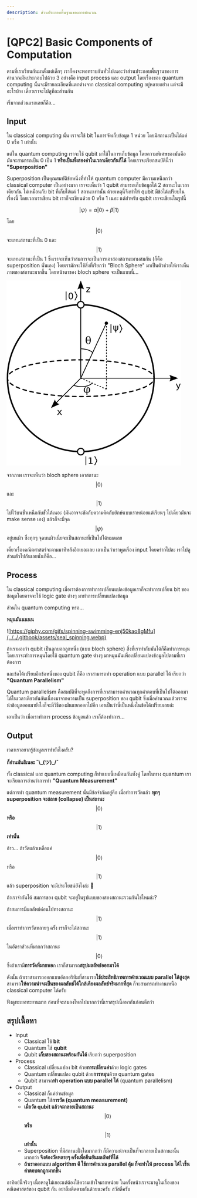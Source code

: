 ```yaml
---
description: ส่วนประกอบพื้นฐานของการคำนวณ
---
```


# \[QPC2] Basic Components of Computation

ตามที่เราเรียนกันมาตั้งแต่เด็กๆ เราก็คงจะพอทราบกันทั่วไปเนอะว่าส่วนประกอบพื้นฐานของการคำนวณมันประกอบไปด้วย 3 อย่างคือ input process และ output  โดยเรื่องของ quantum computing นั้นจะมีรายละเอียดที่แตกต่างจาก classical computing อยู่หลายอย่าง แต่จะมีอะไรบ้าง เดี๋ยวเราจะไปดูทีละส่วนกัน

เริ่มจากส่วนแรกเลยก็คือ…

## Input

ใน classical computing นั้น เราจะใช้ bit ในการจัดเก็บข้อมูล 1 หน่วย โดยมีสถานะเป็นได้แค่ 0 หรือ 1 เท่านั้น

แต่ใน quantum computing เราจะใช้ qubit มาใช้ในการเก็บข้อมูล  โดยความพิเศษของมันคือ มันจะสามารถเป็น 0 เป็น 1 **หรือเป็นทั้งสองค่าในเวลาเดียวกันก็ได้**  โดยเราจะเรียกสมบัตินี้ว่า **"Superposition"**

Superposition เป็นคุณสมบัติข้อหนึ่งที่ทำให้ quantum computer มีความเหนือกว่า classical computer เป็นอย่างมาก  เราจะเห็นว่า 1 qubit สามารถเก็บข้อมูลได้ 2 สถานะในเวลาเดียวกัน ไม่เหมือนกับ bit ที่เก็บได้แค่ 1 สถานะเท่านั้น  ด้วยเหตุนี้จึงทำให้ qubit มีข้อได้เปรียบในเรื่องนี้  โดยเวลาเราเขียน bit เราก็จะเขียนด้วย 0 หรือ 1 เนอะ แต่สำหรับ qubit เราจะเขียนในรูปนี้

$$
|\psi\rangle=\alpha|0\rangle+\beta|1\rangle
$$

โดย$$|0\rangle$$จะแทนสถานะที่เป็น 0 และ$$|1\rangle$$จะแทนสถานะที่เป็น 1  ซึ่งเราจะเห็นว่าสมการจะเป็นการเอาสองสถานะมาผสมกัน (ก็คือ superposition นั่นเอง)  โดยเรามักจะใช้สิ่งที่เรียกว่า "Bloch Sphere" มาเป็นตัวช่วยให้เราเห็นภาพของสถานะมากขึ้น โดยหน้าตาของ bloch sphere จะเป็นแบบนี้…

![Bloch Sphere (https://en.wikipedia.org/wiki/Qubit)](../../.gitbook/assets/Bloch_sphere.svg)

จากภาพ เราจะเห็นว่า bloch sphere เอาสถานะ$$|0\rangle$$และ$$|1\rangle$$ไปไว้บนขั้วเหนือกับขั้วใต้เนอะ (มันอาจจะขัดกับความคิดกับยักษ์แบบเราหน่อยแต่เรียนๆ ไปเดี๋ยวมันจะ make sense เอง) แล้วก็จะมีจุด$$|\psi\rangle$$อยู่บนผิว ซึ่งทุกๆ จุดบนผิวเนี่ยจะเป็นสถานะที่เป็นไปได้หมดเลย

เดี๋ยวเรื่องคณิตศาสตร์จะตามมาทีหลังอีกเยอะเลย เอาเป็นว่าเราพูดเรื่อง input โดยคร่าวไปละ เราไปดูส่วนตัวไปกันเลยนั่นก็คือ…

## Process

ใน classical computing  เมื่อเราต้องการทำการเปลี่ยนแปลงข้อมูลเราก็จะทำการเปลี่ยน bit ของข้อมูลโดยอาจจะใช้ logic gate ต่างๆ มาทำการเปลี่ยนแปลงข้อมูล

ส่วนใน quantum computing หรอ…

**หมุนมันนนนน**

![https://giphy.com/gifs/spinning-swimming-enj50kao8gMfu](../../.gitbook/assets/seal_spinning.webp)

ถ้าเรามองว่า qubit เป็นลูกบอลลูกหนึ่ง (แบบ bloch sphere) สิ่งที่เราทำกับมันได้ก็คือทำการหมุน โดยเราจะทำการหมุนโดยใช้ quantum gate ต่างๆ มาหมุนมันเพื่อเปลี่ยนแปลงข้อมูลไปตามที่เราต้องการ

และข้อได้เปรียบอีกข้อหนึ่งของ qubit ก็คือ เราสามารถทำ operation แบบ parallel ได้ เรียกว่า **"Quantum Parallelism"**

Quantum parallelism คือสมบัติที่จะพูดถึงการที่เราสามารถคำนวณทุกคำตอบที่เป็นไปได้ออกมาได้ในเวลาเดียวกันอันเนื่องมาจากความเป็น superposition ของ qubit  ซึ่งเมื่อคำนวณแล้วเราจะนำข้อมูลออกมายังไงก็จะมีวิธีของมันแยกออกไปอีก เอาเป็นว่านี่เป็นหนึ่งในข้อได้เปรียบเลยล่ะ

เอาเป็นว่า เมื่อเราทำการ process ข้อมูลแล้ว เราก็ต้องทำการ…

## Output

เวลาเราอยากรู้ข้อมูลเราทำยังไงครับ?

**ก็อ่านมันสิเนอะ ¯\\\_(ツ)\_/¯**

ทั้ง classical และ quantum computing ก็ทำแบบนี้เหมือนกันทั้งคู่  โดยในทาง quantum เราจะเรียกการอ่านว่าการทำ **"Quantum Measurement"**

แต่การทำ quantum measurement นั้นมีข้อจำกัดอยู่คือ  เมื่อทำการวัดแล้ว **ทุกๆ superposition จะสลาย (collapse) เป็นสถานะ**$$|0\rangle$$**หรือ**$$|1\rangle$$**เท่านั้น**

อ้าว… ถ้าวัดแล้วเหลือแค่$$|0\rangle$$หรือ$$|1\rangle$$แล้ว superposition จะมีประโยชน์ยังไงล่ะ 🤔

ถ้าเราจำกันได้ สมการของ qubit จะอยู่ในรูปแบบของสองสถานะรวมกันใช่ไหมล่ะ?

ถ้าสมการมีผลลัพธ์ค่อนไปทางสถานะ$$|1\rangle$$เมื่อเราทำการวัดหลายๆ ครั้ง เราก็จะได้สถานะ$$|1\rangle$$ในอัตราส่วนที่มากกว่าสถานะ$$|0\rangle$$ซึ่งถ้าเรามี**การวัดที่มากพอ**ก เราก็สามารถ**สรุปผลลัพธ์ออกมาได้**

ดังนั้น ถ้าเราสามารถออกแบบอัลกอริทึมที่สามารถ**ใช้ประสิทธิภาพการคำนวณแบบ parallel ได้สูงสุด** สามารถ**ให้ความน่าจะเป็นของผลลัพธ์ได้ใกล้เคียงผลลัพธ์จริงมากที่สุด** ก็จะสามารถทำงานเหนือ classical computer ได้ครับ

ฟังดูทะเยอทะยานมาก ก่อนที่จะสมองไหลไปมากกว่านี้เราสรุปเนื้อหากันก่อนดีกว่า

## สรุปเนื้อหา

* Input
  * Classical ใช้ **bit**
  * Quantum ใช้ **qubit**
  * Qubit **เก็บสองสถานะพร้อมกันได้** เรียกว่า superposition
* Process
  * Classical เปลี่ยนแปลง bit ด้วย**การเปลี่ยนค่า**ด้วย logic gates
  * Quantum เปลี่ยนแปลง qubit ด้วย**การหมุน**ด้วย quantum gates
  * Qubit สามารถ**ทำ operation แบบ parallel ได้** (quantum parallelism)
* Output
  * Classical ก็แค่อ่านข้อมูล
  * Quantum ใช้**การวัด (quantum measurement)**
  * **เมื่อวัด qubit แล้วจะกลายเป็นสถานะ**$$|0\rangle$$**หรือ**$$|1\rangle$$**เท่านั้น**
  * Superposition ที่มีสถานะฝั่งใดมากกว่า ก็มีความน่าจะเป็นที่จะกลายเป็นสถานะนั้นมากกว่า **จึงต้องวัดหลายๆ ครั้งเพื่อยืนยันผลลัพธ์ที่ได้**
  * **ถ้าเราออกแบบ algorithm ดี ใช้การคำนวณ parallel คุ้ม ก็จะทำให้ process ได้ไวขึ้น คำตอบตกถูกมากขึ้น**

อาทิตย์นี้จริงๆ เนื้อหาดูไม่เยอะแต่ต้องใช้ความเข้าใจมากหน่อย ในครั้งหน้าเราจะมาดูในเรื่องของคณิตศาสตร์ของ qubit กัน อย่าลืมติดตามกันด้วยนะครับ สวัสดีครับ
